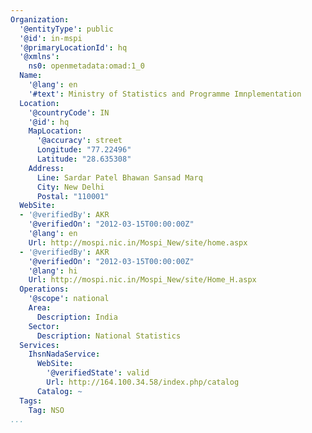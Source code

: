 ```yaml
---
Organization:
  '@entityType': public
  '@id': in-mspi
  '@primaryLocationId': hq
  '@xmlns':
    ns0: openmetadata:omad:1_0
  Name:
    '@lang': en
    '#text': Ministry of Statistics and Programme Imnplementation
  Location:
    '@countryCode': IN
    '@id': hq
    MapLocation:
      '@accuracy': street
      Longitude: "77.22496"
      Latitude: "28.635308"
    Address:
      Line: Sardar Patel Bhawan Sansad Marq
      City: New Delhi
      Postal: "110001"
  WebSite:
  - '@verifiedBy': AKR
    '@verifiedOn': "2012-03-15T00:00:00Z"
    '@lang': en
    Url: http://mospi.nic.in/Mospi_New/site/home.aspx
  - '@verifiedBy': AKR
    '@verifiedOn': "2012-03-15T00:00:00Z"
    '@lang': hi
    Url: http://mospi.nic.in/Mospi_New/site/Home_H.aspx
  Operations:
    '@scope': national
    Area:
      Description: India
    Sector:
      Description: National Statistics
  Services:
    IhsnNadaService:
      WebSite:
        '@verifiedState': valid
        Url: http://164.100.34.58/index.php/catalog
      Catalog: ~
  Tags:
    Tag: NSO
...
```

